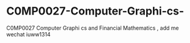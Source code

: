 # C0MP0027-Computer-Graphi-cs-
C0MP0027 Computer Graphi cs  and Financial Mathematics , add me wechat iuww1314
